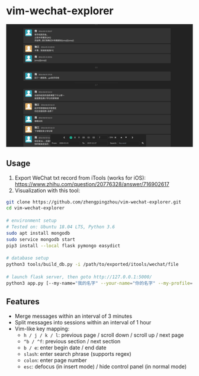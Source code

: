 # vim-wechat-explorer

![screenshot](static/img/screenshot.jpg)

## Usage

1. Export WeChat txt record from iTools (works for iOS): https://www.zhihu.com/question/20776328/answer/716902617
2. Visualization with this tool:

``` bash
git clone https://github.com/zhengpingzhou/vim-wechat-explorer.git
cd vim-wechat-explorer

# environment setup
# Tested on: Ubuntu 18.04 LTS, Python 3.6
sudo apt install mongodb
sudo service mongodb start
pip3 install --local flask pymongo easydict

# database setup
python3 tools/build_db.py -i /path/to/exported/itools/wechat/file

# launch flask server, then goto http://127.0.0.1:5000/
python3 app.py [--my-name="我的名字" --your-name="你的名字" --my-profile="/path/to/profile1.jpg" --your-profile="/path/to/profile2.jpg"]
```

## Features

- Merge messages within an interval of 3 minutes
- Split messages into sessions within an interval of 1 hour
- Vim-like key mapping:
  - `h / j / k / l`: previous page / scroll down / scroll up / next page
  - `^b / ^f`: previous section / next section
  - `b / e`: enter begin date / end date
  - `slash`: enter search phrase (supports regex)
  - `colon`: enter page number
  - `esc`: defocus (in insert mode) / hide control panel (in normal mode)

